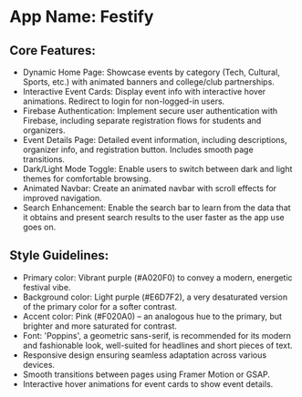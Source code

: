 # **App Name**: Festify

## Core Features:

- Dynamic Home Page: Showcase events by category (Tech, Cultural, Sports, etc.) with animated banners and college/club partnerships.
- Interactive Event Cards: Display event info with interactive hover animations. Redirect to login for non-logged-in users.
- Firebase Authentication: Implement secure user authentication with Firebase, including separate registration flows for students and organizers.
- Event Details Page: Detailed event information, including descriptions, organizer info, and registration button. Includes smooth page transitions.
- Dark/Light Mode Toggle: Enable users to switch between dark and light themes for comfortable browsing.
- Animated Navbar: Create an animated navbar with scroll effects for improved navigation.
- Search Enhancement: Enable the search bar to learn from the data that it obtains and present search results to the user faster as the app use goes on.

## Style Guidelines:

- Primary color: Vibrant purple (#A020F0) to convey a modern, energetic festival vibe.
- Background color: Light purple (#E6D7F2), a very desaturated version of the primary color for a softer contrast.
- Accent color: Pink (#F020A0) – an analogous hue to the primary, but brighter and more saturated for contrast.
- Font: 'Poppins', a geometric sans-serif, is recommended for its modern and fashionable look, well-suited for headlines and short pieces of text.
- Responsive design ensuring seamless adaptation across various devices.
- Smooth transitions between pages using Framer Motion or GSAP.
- Interactive hover animations for event cards to show event details.